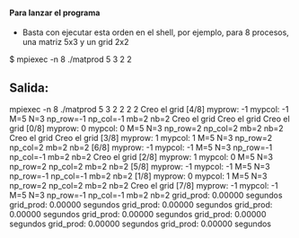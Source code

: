 #### Para lanzar el programa 
- Basta con ejecutar esta orden en el shell, por ejemplo, para 8 procesos, una matriz 5x3 y un grid 2x2

$ mpiexec -n 8 ./matprod 5 3 2 2

## Salida: 

 mpiexec -n 8 ./matprod 5 3 2 2 2 2
Creo el grid
[4/8] myprow: -1 mypcol: -1 M=5 N=3 np_row=-1 np_col=-1 mb=2 nb=2
Creo el grid
Creo el grid
Creo el grid
[0/8] myprow: 0 mypcol: 0 M=5 N=3 np_row=2 np_col=2 mb=2 nb=2
Creo el grid
Creo el grid
[3/8] myprow: 1 mypcol: 1 M=5 N=3 np_row=2 np_col=2 mb=2 nb=2
[6/8] myprow: -1 mypcol: -1 M=5 N=3 np_row=-1 np_col=-1 mb=2 nb=2
Creo el grid
[2/8] myprow: 1 mypcol: 0 M=5 N=3 np_row=2 np_col=2 mb=2 nb=2
[5/8] myprow: -1 mypcol: -1 M=5 N=3 np_row=-1 np_col=-1 mb=2 nb=2
[1/8] myprow: 0 mypcol: 1 M=5 N=3 np_row=2 np_col=2 mb=2 nb=2
Creo el grid
[7/8] myprow: -1 mypcol: -1 M=5 N=3 np_row=-1 np_col=-1 mb=2 nb=2
grid_prod: 0.00000 segundos
grid_prod: 0.00000 segundos
grid_prod: 0.00000 segundos
grid_prod: 0.00000 segundos
grid_prod: 0.00000 segundos
grid_prod: 0.00000 segundos
grid_prod: 0.00000 segundos
grid_prod: 0.00000 segundos